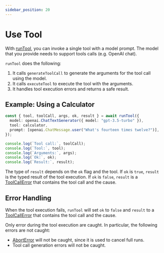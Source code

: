 ```yaml
---
sidebar_position: 20
---
```


# Use Tool

With [runTool](/api/modules/#runTool), you can invoke a single tool with a model prompt. The model that you provide needs to support tools calls (e.g. OpenAI chat).

`runTool` does the following:

1. It calls `generateToolCall` to generate the arguments for the tool call using the model.
2. It calls `executeTool` to execute the tool with the arguments.
3. It handles tool execution errors and returns a safe result.

## Example: Using a Calculator

```ts
const { tool, toolCall, args, ok, result } = await runTool({
  model: openai.ChatTextGenerator({ model: "gpt-3.5-turbo" }),
  tool: calculator,
  prompt: [openai.ChatMessage.user("What's fourteen times twelve?")],
});

console.log(`Tool call:`, toolCall);
console.log(`Tool:`, tool);
console.log(`Arguments:`, args);
console.log(`Ok:`, ok);
console.log(`Result:`, result);
```

The type of `result` depends on the `ok` flag and the tool. If `ok` is `true`, `result` is the typed result of the tool execution. If `ok` is `false`, `result` is a [ToolCallError](/api/classes/ToolCallError) that contains the tool call and the cause.

## Error Handling

When the tool execution fails, `runTool` will set `ok` to `false` and `result` to a [ToolCallError](/api/classes/ToolCallError) that contains the tool call and the cause.

Only error during the tool execution are caught. In particular, the following errors are not caught:

- [AbortError](/api/classes/AbortError) will not be caught, since it is used to cancel full runs.
- Tool call generation errors will not be caught.

